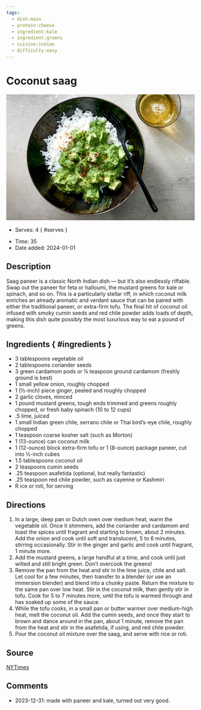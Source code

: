 ```yaml
---
tags:
  - dish:main
  - protein:cheese
  - ingredient:kale
  - ingredient:greens
  - cuisine:indian
  - difficulty:easy
---
```

<!-- Tags can have colon, but no space around it -->

# Coconut saag

![Recipe picture](../images/coconut_saag.jpg)

<!-- Serves has to be a single number, no dashes, but text is allowed after the
number (e.g., 24 cookies) -->
- Serves: 4
{ #serves }
<!-- Time is not parsed, so anything can be input here, and additional
values can be added (e.g., "active time", "cooking time", etc) -->
- Time: 35
- Date added: 2024-01-01

## Description

Saag paneer is a classic North Indian dish — but it’s also endlessly riffable. Swap out the paneer for feta or halloumi, the mustard greens for kale or spinach, and so on. This is a particularly stellar riff, in which coconut milk enriches an already aromatic and verdant sauce that can be paired with either the traditional paneer, or extra-firm tofu. The final hit of coconut oil infused with smoky cumin seeds and red chile powder adds loads of depth, making this dish quite possibly the most luxurious way to eat a pound of greens.

## Ingredients { #ingredients }

<!-- Decimals are allowed, fractions are not. For ranges, use only a single dash
and no spaces between the numbers. -->

- 3 tablespoons vegetable oil
- 2 tablespoons coriander seeds
- 3 green cardamom pods or ¼ teaspoon ground cardamom (freshly ground is best)
- 1 small yellow onion, roughly chopped
- 1 (½-inch) piece ginger, peeled and roughly chopped
- 2 garlic cloves, minced
- 1 pound mustard greens, tough ends trimmed and greens roughly chopped, or fresh baby spinach (10 to 12 cups)
- .5 lime, juiced
- 1 small Indian green chile, serrano chile or Thai bird’s-eye chile, roughly chopped
- 1 teaspoon coarse kosher salt (such as Morton)
- 1 (13-ounce) can coconut milk
- 1 (12-ounce) block extra-firm tofu or 1 (8-ounce) package paneer, cut into ½-inch cubes
- 1.5 tablespoons coconut oil
- 2 teaspoons cumin seeds
- .25 teaspoon asafetida (optional, but really fantastic)
- .25 teaspoon red chile powder, such as cayenne or Kashmiri
- R ice or roti, for serving

## Directions

<!-- If you have a direction that refers to a number of some ingredient, wrap
the number in asterisks and add `{.ingredient-num}` afterwards. For example,
write `Add 2 Tbsp oil to pan` as `Add *2*{.ingredient-num} to pan`. This allows
us to properly change the number when changing the serves value. -->

1. In a large, deep pan or Dutch oven over medium heat, warm the vegetable oil. Once it shimmers, add the coriander and cardamom and toast the spices until fragrant and starting to brown, about 2 minutes. Add the onion and cook until soft and translucent, 5 to 6 minutes, stirring occasionally. Stir in the ginger and garlic and cook until fragrant, 1 minute more.
2. Add the mustard greens, a large handful at a time, and cook until just wilted and still bright green. Don’t overcook the greens!
3. Remove the pan from the heat and stir in the lime juice, chile and salt. Let cool for a few minutes, then transfer to a blender (or use an immersion blender) and blend into a chunky paste. Return the mixture to the same pan over low heat. Stir in the coconut milk, then gently stir in tofu. Cook for 5 to 7 minutes more, until the tofu is warmed through and has soaked up some of the sauce.
4. While the tofu cooks, in a small pan or butter warmer over medium-high heat, melt the coconut oil. Add the cumin seeds, and once they start to brown and dance around in the pan, about 1 minute, remove the pan from the heat and stir in the asafetida, if using, and red chile powder.
5. Pour the coconut oil mixture over the saag, and serve with rice or roti.

## Source

[NYTimes](https://cooking.nytimes.com/recipes/1024665-coconut-saag)

## Comments

- 2023-12-31: made with paneer and kale, turned out very good.
